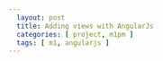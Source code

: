 ```yaml
---
  layout: post
  title: Adding views with AngularJs
  categories: [ project, m1pm ]
  tags: [ m1, angularjs ]
---
```


